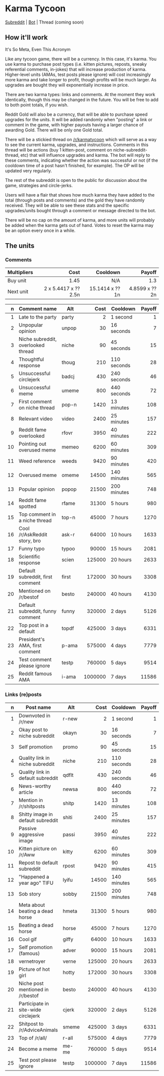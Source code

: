 # Karma Tycoon

[Subreddit](http://www.reddit.com/r/karmatycoon/) | [Bot](http://www.reddit.com/u/karma-tycoon/) | Thread (coming soon)

## How it'll work

It's So Meta, Even This Acronym

Like any tycoon game, there will be a currency. In this case, it's karma. You use karma to purchase post types (i.e. kitten pictures, reposts, sneaky referential comments, in-jokes) that will increase production of karma. Higher-level units (AMAs, test posts please ignore) will cost increasingly more karma and take longer to profit, though profits will be much larger. As upgrades are bought they will exponentially increase in price.

There are two karma types: links and comments. At the moment they work identically, though this may be changed in the future. You will be free to add to both point totals, if you wish.

Reddit Gold will also be a currency, that will be able to purchase speed upgrades for the units. It will be added randomly when "posting" a link or comment in the game, with higher payouts having a larger chance of awarding Gold. There will be only one Gold total.

There will be a stickied thread on [/r/karmatycoon](http://www.reddit.com/r/karmatycoon/) which will serve as a way to see the current karma, upgrades, and instructions. Comments in this thread will be actions (buy 1 kitten-post, comment on niche-subreddit-thread, etc) that will influence upgrades and karma. The bot will reply to these comments, indicating whether the action was successful or not (if the cooldown time of a post hasn't finished, for example). The OP will be updated very regularly.

The rest of the subreddit is open to the public for discussion about the game, strategies and circle-jerks.

Users will have a flair that shows how much karma they have added to the total (through posts and comments) and the gold they have randomly received. They will be able to see these stats and the specific upgrades/units bought through a comment or message directed to the bot.

There will be no cap on the amount of karma, and more units will probably be added when the karma gets out of hand. Votes to reset the karma may be an option every once in a while.

## The units

### Comments

| Multipliers | Cost                 | Cooldown        | Payoff         |
|-------------|---------------------:|----------------:|---------------:|
| Buy unit    |                 1.45 |             N/A |            1.3 |
| Next unit   | 2 x 5.4417 x ?? 2.5n | 15.1414 x ?? 1n | 4.8599 x ?? 2n |

| n  | Comment name                       | Alt   | Cost    | Cooldown    | Payoff |
|---:|------------------------------------|-------|--------:|-------------|-------:|
|  1 | Late to the party                  | party |       2 |    1 second |      1 |
|  2 | Unpopular opinion                  | unpop |      30 |  16 seconds |      7 |
|  3 | Niche subreddit, overlooked thread | niche |      90 |  45 seconds |     15 |
|  4 | Thoughtful response                | thoug |     210 | 110 seconds |     28 |
|  5 | Unsuccessful circlejerk            | badcj |     430 | 240 seconds |     46 |
|  6 | Unsuccessful meme                  | umeme |     800 | 440 seconds |     72 |
|  7 | First comment on niche thread      | pop-n |    1420 |  13 minutes |    108 |
|  8 | Relevant video                     | video |    2400 |  25 minutes |    157 |
|  9 | Reddit fame overlooked             | rfovr |    3950 |  40 minutes |    222 |
| 10 | Pointing out overused meme         | memeo |    6200 |  60 minutes |    309 |
| 11 | Weed reference                     | weeds |    9420 |  90 minutes |    420 |
| 12 | Overused meme                      | omeme |   14500 | 140 minutes |    565 |
| 13 | Popular opinion                    | popop |   21500 | 200 minutes |    748 |
| 14 | Reddit fame spotted                | rfame |   31300 |     5 hours |    980 |
| 15 | Top comment in a niche thread      | top-n |   45000 |     7 hours |   1270 |
| 16 | Cool /r/AskReddit story, bro       | ask-r |   64000 |    10 hours |   1633 |
| 17 | Funny typo                         | typoo |   90000 |    15 hours |   2081 |
| 18 | Scientific response                | scien |  125000 |    20 hours |   2633 |
| 19 | Default subreddit, first comment   | first |  172000 |    30 hours |   3308 |
| 20 | Mentioned on /r/bestof             | besto |  240000 |    40 hours |   4130 |
| 21 | Default subreddit, funny comment   | funny |  320000 |      2 days |   5126 |
| 22 | Top post in a default              | topdf |  425000 |      3 days |   6331 |
| 23 | President's AMA, first comment     | p-ama |  575000 |      4 days |   7779 |
| 24 | Test comment please ignore         | testp |  760000 |      5 days |   9514 |
| 25 | Reddit famous AMA                  | i-ama | 1000000 |      7 days |  11586 |

### Links (re)posts

| n  | Post name                           | Alt   | Cost    | Cooldown    | Payoff |
|---:|-------------------------------------|-------|--------:|-------------|-------:|
|  1 | Downvoted in /r/new                 | r-new |       2 |    1 second |      1 |
|  2 | Okay post to niche subreddit        | okayn |      30 |  16 seconds |      7 |
|  3 | Self promotion                      | promo |      90 |  45 seconds |     15 |
|  4 | Quality link in niche subreddit     | niche |     210 | 110 seconds |     28 |
|  5 | Quality link in default subreddit   | qdflt |     430 | 240 seconds |     46 |
|  6 | News-worthy article                 | newsa |     800 | 440 seconds |     72 |
|  7 | Mention in /r/shitposts             | shitp |    1420 |  13 minutes |    108 |
|  8 | Shitty image in default subreddit   | shiti |    2400 |  25 minutes |    157 |
|  9 | Passive aggressive image            | passi |    3950 |  40 minutes |    222 |
| 10 | Kitten picture on /r/Aww            | kitty |    6200 |  60 minutes |    309 |
| 11 | Repost to default subreddit         | rpost |    9420 |  90 minutes |    415 |
| 12 | "Happened a year ago" TIFU          | lyifu |   14500 | 140 minutes |    565 |
| 13 | Sob story                           | sobby |   21500 | 200 minutes |    748 |
| 14 | Meta about beating a dead horse     | hmeta |   31300 |     5 hours |    980 |
| 15 | Beating a dead horse                | horse |   45000 |     7 hours |   1270 |
| 16 | Cool gif                            | giffy |   64000 |    10 hours |   1633 |
| 17 | Self promotion (famous)             | adver |   90000 |    15 hours |   2081 |
| 18 | vernetroyer                         | verne |  125000 |    20 hours |   2633 |
| 19 | Picture of hot girl                 | hotty |  172000 |    30 hours |   3308 |
| 20 | Niche post mentioned in /r/bestof   | besto |  240000 |    40 hours |   4130 |
| 21 | Participate in site-wide circlejerk | cjerk |  320000 |      2 days |   5126 |
| 22 | Shitpost to /r/AdviceAnimals        | smeme |  425000 |      3 days |   6331 |
| 23 | Top of /r/all/                      | r-all |  575000 |      4 days |   7779 |
| 24 | Become a meme                       | me-me |  760000 |      5 days |   9514 |
| 25 | Test post please ignore             | testp | 1000000 |      7 days |  11586 |
